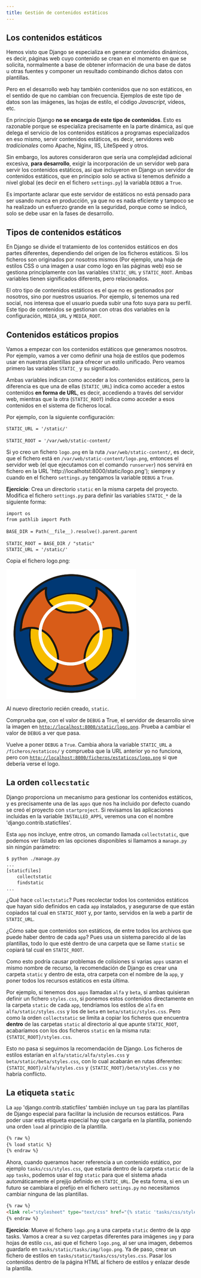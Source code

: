 ```yaml
---
title: Gestión de contenidos estáticos
---
```


## Los contenidos estáticos

Hemos visto que Django se especializa en generar contenidos dinámicos, es
decir, páginas web cuyo contenido se crean en el momento en que se solicita,
normalmente a base de obtener información de una base de datos u otras fuentes
y componer un resultado combinando dichos datos con plantillas.

Pero en el desarrollo web hay también contenidos que no son estáticos, en el
sentido de que no cambian con frecuencia. Ejemplos de este tipo de datos
son las imágenes, las hojas de estilo, el código _Javascript_, vídeos, etc.

En principio Django **no se encarga de este tipo de contenidos**. Esto es
razonable porque se especializa precisamente en la parte dinámica, así que
delega el servicio de los contenidos estáticos a programas especializados en
eso mismo, servir contenidos estáticos, es decir, servidores web
_tradicionales_ como Apache, Nginx, IIS, LiteSpeed y otros.

Sin embargo, los autores consideraron que sería una complejidad adicional
excesiva, **para desarrollo**, exigir la incorporación de un servidor web para
servir los contenidos estáticos, así que incluyeron en Django un servidor de
contenidos estáticos, que en principio solo se activa si tenemos definido a
nivel global (es decir en el fichero `settings.py`) la variabla `DEBUG` a
`True`.

Es importante aclarar que este servidor de estáticos no está pensado para ser
usando nunca en producción, ya que no es nada eficiente y tampoco se ha
realizado un esfuerzo grande en la seguridad, porque como se indicó, solo se
debe usar en la fases de desarrollo.

## Tipos de contenidos estáticos

En Django se divide el tratamiento de los contenidos estáticos en dos partes
diferentes, dependiendo del origen de los ficheros estáticos. Si los ficheros
son originados por nosotros mismos (Por ejemplo, una hoja de estilos CSS o una
imagen a usar como logo en las páginas web) eso se gestiona principlamente con
las variables `STATIC_URL` y `STATIC_ROOT`. Ambas variables tienen significados
diferents, pero relacionados.

El otro tipo de contenidos estáticos es el que no es gestionados por nosotros,
sino por nuestros usuarios. Por ejemplo, si tenemos una red social, nos
interesa que el usuario pueda subir una foto suya para su perfil. Este tipo de
contenidos se gestionan con otras dos variables en la configuración,
`MEDIA_URL` y `MEDIA_ROOT`.

## Contenidos estáticos propios

Vamos a empezar con los contenidos estáticos que generamos nosotros. Por
ejemplo, vamos a ver como definir una hoja de estilos que podemos usar en
nuestras plantillas para ofrecer un estilo unificado. Pero veamos primero
las variables `STATIC_` y su significado.

Ambas variables indican como acceder a los contenidos estáticos, pero la
diferencia es que una de ellas (`STATIC_URL`) indica como acceder a estos
contenidos **en forma de URL**, es decir, accediendo a través del servidor web,
mientras que la otra (`STATIC_ROOT`) indica como acceder a esos contenidos en
el sistema de ficheros local.

Por ejemplo, con la siguiente configuración:

```
STATIC_URL = '/static/'

STATIC_ROOT = '/var/web/static-content/
```

Si yo creo un fichero `logo.png` en la ruta `/var/web/static-content/`, es
decir, que el fichero está en `/var/web/static-content/logo.png`, entonces el
servidor web (el que ejecutamos con el comando `runserver`) nos servirá en
fichero en la URL 'http://localhotst:8000/static/logo.png'); siempre y cuando
en el fichero `settings.py` tengamos la variable `DEBUG` a `True`.

**Ejercicio**: Crea un directorio `static` en la misma carpeta del proyecto.
Modifica el fichero `settings.py` para definir las variables `STATIC_*` de la
siguiente forma:

```
import os
from pathlib import Path

BASE_DIR = Path(__file__).resolve().parent.parent

STATIC_ROOT = BASE_DIR / "static"
STATIC_URL = '/static/'
```

Copia el fichero logo.png:

![Taskmaster Logo](./img/logo.png)

Al nuevo directorio recién creado, `static`.

Comprueba que, con el valor de `DEBUG` a True, el servidor de desarrollo sirve
la imagen en
[`http://localhost:8000/static/logo.png`](http://localhost:8000/static/logo.png).
Prueba a cambiar el valor de `DEBUG` a ver que pasa.

Vuelve a poner `DEBUG` a `True`. Cambia ahora la variable `STATIC_URL` a
`/ficheros/estaticos/` y comprueba que la URL anterior yo no funciona, pero con
[`http://localhost:8000/ficheros/estaticos/logo.png`](http://localhost:8000/ficheros/estaticos/logo.png) si que debería verse el logo.

## La orden `collecstatic`

Django proporciona un mecanismo para gestionar los contenidos estáticos, y es
precisamente una de las `apps` que nos ha incluido por defecto cuando se creó
el proyecto con `startproject`. Si revisamos las aplicaciones incluidas en la
variable `INSTALLED_APPS`, veremos una con el nombre 'django.contrib.staticfiles'.

Esta `app` nos incluye, entre otros, un comando llamada `collectstatic`,
que podemos ver listado en las opciones disponibles si llamamos a `manage.py`
sin ningún parámetro:

```shell
$ python ./manage.py
...
[staticfiles]
    collectstatic
    findstatic
...
```

¿Qué hace `collectstatic`? Pues recolectar todos los contenidos estáticos que
hayan sido definidos en cada `app` instalados, y asegurarse de que están
copiados tal cual en `STATIC_ROOT` y, por tanto, servidos en la web a partir de
`STATIC_URL`.

¿Cómo sabe que contenidos son estáticos, de entre todos los
archivos que puede haber dentro de cada `app`? Pues usa un sistema parecido
al de las plantillas, todo lo que esté dentro de una carpeta que se llame
`static` se copiará tal cual en `STATIC_ROOT`.

Como esto podría causar problemas de colisiones si varias `apps` usaran el
mismo nombre de recurso, la recomendación de Django es crear una carpeta
`static` y dentro de esta, otra carpeta con el nombre de la `app`, y poner
todos los recursos estáticos en esta última.

Por ejemplo, si tenemos dos `apps` llamadas `alfa` y `beta`, si ambas quisieran
definir un fichero `styles.css`, si ponemos estos contenidos directamente en la
carpeta `static` de cada `app`, tendríamos los estilos de `alfa` en
`alfa/static/styles.css` y los de `beta` en `beta/static/styles.css`. Pero como
la orden `collectstatic` se limita a copiar los ficheros que encuentra **dentro**
de las carpetas `static` al directorio al que apunte `STATIC_ROOT`, acabaríamos
con los dos ficheros `static` en la misma ruta: `{STATIC_ROOT}/styles.css`.

Esto no pasa si seguimos la recomendación de Django. Los ficheros de estilos
estarían en `alfa/static/alfa/styles.css` y `beta/static/beta/styles.css`, con
lo cual acabarán en rutas diferentes: `{STATIC_ROOT}/alfa/styles.css` y
`{STATIC_ROOT}/beta/styles.css` y no habría conflicto.

## La etiqueta `static`

La `app` 'django.contrib.staticfiles' también incluye un `tag` para las
plantillas de Django especial para facilitar la inclusión de recursos
estáticos. Para poder usar esta etiqueta especial hay que cargarla en la
plantilla, poniendo una orden `load` al principio de la plantilla.

```html
{% raw %}
{% load static %}
{% endraw %}
```

Ahora, cuando queramos hacer referencia a un contenido estático, por ejemplo
`tasks/css/styles.css`, que estaría dentro de la carpeta `static` de la `app`
`tasks`, podemos usar el _tag_ `static` para que el sistema añada
automáticamente el prejijo definido en `STATIC_URL`. De esta forma, si en
un futuro se cambiara el prefijo en el fichero `settings.py` no necesitamos
cambiar ninguna de las plantillas.

```html
{% raw %}
<link rel="stylesheet" type="text/css" href="{% static 'tasks/css/styles.css' %}">
{% endraw %}
```

**Ejercicio**: Mueve el fichero `logo.png` a una carpeta `static` dentro de la
_app_ tasks. Vamos a crear a su vez carpetas diferentes para imágenes `img` y
para hojas de estilo `css`, asi que el fichero `logo.png`, al ser una imagen,
debemos guardarlo en `tasks/static/tasks/img/logo.png`. Ya de paso, crear un
fichero de estilos en `tasks/static/tasks/css/styles.css`. Pasar los contenidos
dentro de la página HTML al fichero de estilos y enlazar desde  la plantilla.


